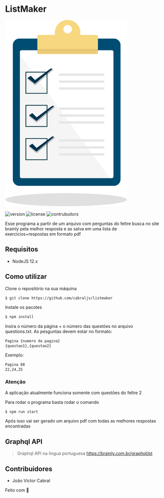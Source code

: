 # ListMaker

<img src="./docs/listmaker.png">

![version](https://img.shields.io/badge/version-0.2-green) ![license](https://img.shields.io/badge/license-mit-blue) ![contrubuitors](https://img.shields.io/badge/contribuitors-1-red) 

Esse programa a partir de um arquivo com perguntas do feltre busca no site brainly pela melhor resposta e as salva em uma lista de exercicios+respostas em formato pdf

## Requisitos
- NodeJS 12.x

## Como utilizar

Clone o repositório na sua máquina
```sh
$ git clone https://github.com/cabraljv/listmaker
```

Instale os pacotes
```sh
$ npm install
```

Insira o número da página + o número das questões no arquivo questions.txt. As pesguntas devem estar no formato:

```
Pagina {numero da pagina}
{questao1},{questao2}
```

Exemplo:

```
Pagina 88
22,24,25
```
### Atenção
A aplicação atualmente funciona somente com questões do feltre 2

Para rodar o programa basta rodar o comando

```sh
$ npm run start
```

Após isso vai ser gerado um arquivo pdf com todas as melhores respostas encontradas


## Graphql API
>Graphql API na lingua portuguesa https://brainly.com.br/graphql/pt

## Contribuidores
- João Victor Cabral

Feito com 💜
